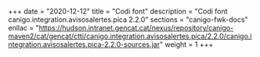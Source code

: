 +++
date        = "2020-12-12"
title       = "Codi font"
description = "Codi font canigo.integration.avisosalertes.pica 2.2.0"
sections    = "canigo-fwk-docs"
enllac		= "https://hudson.intranet.gencat.cat/nexus/repository/canigo-maven2/cat/gencat/ctti/canigo.integration.avisosalertes.pica/2.2.0/canigo.integration.avisosalertes.pica-2.2.0-sources.jar"
weight		= 1
+++
